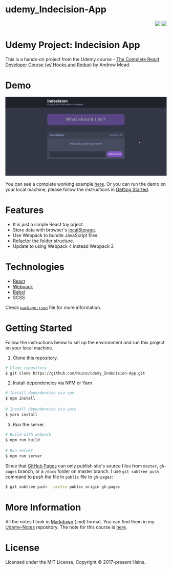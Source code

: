 # udemy_Indecision-App
<div align="right">
  <img src="https://img.shields.io/badge/Completion-100%25-blue.svg" />
  <a href="https://github.com/Hsins/udemy_Indecision-App/blob/master/LICENSE" alt="License">
    <img src="https://img.shields.io/github/license/Hsins/udemy_Indecision-App.svg" />
  </a>
</div>

# Udemy Project: Indecision App

This is a hands-on project from the Udemy course - [The Complete React Developer Course (w/ Hooks and Redux)](https://www.udemy.com/react-2nd-edition/) by Andrew Mead.
  
# Demo

<div align="center">
  <img src="demo/demo.gif" />
</div>

You can see a complete working example [here](https://hsins.github.io/udemy_Indecision-App/). Or you can run the demo on your local machine, please follow the instructions in [Getting Started](#getting-started).

# Features

- It is just a simple React toy prject.
- Store data with browser's [localStorage](https://developer.mozilla.org/en-US/docs/Web/API/Window/localStorage).
- Use Webpack to bundle JavaScript files.
- Refactor the folder structure.
- Update to using Webpack 4 instead Webpack 3

# Technologies

- [React](https://reactjs.org/)
- [Webpack](https://webpack.js.org/)
- [Babel](https://babeljs.io/)
- SCSS

Check [`package.json`](./package.json) file for more information.

# Getting Started

Follow the instructions below to set up the environment and run this project on your local machine.

1. Clone this repository.

```bash
# Clone repository
$ git clone https://github.com/Hsins/udemy_Indecision-App.git
```

2. Install dependencies via NPM or Yarn

```bash
# Install dependencies via npm
$ npm install

# Install dependencies via yarn
$ yarn install
```

3. Run the server.

```bash
# Build with webpack
$ npm run build

# Run server
$ npm run server
```

Since that [GitHub Pages](https://help.github.com/en/articles/configuring-a-publishing-source-for-github-pages) can only publish site's source files from `master`, `gh-pages` branch, or a `/docs` folder on master branch. I use `git subtree push` command to push the file in `public` file to `gh-pages`:

```bash
$ git subtree push --prefix public origin gh-pages
```

# More Information

All the notes I took in [Markdown](https://daringfireball.net/projects/markdown/syntax) (.md) format. You can find them in my [Udemy-Notes](https://github.com/Hsins/Udemy-Notes) repository. The note for this course is [here](https://hsins.github.io/Udemy-Notes/The%20Complete%20React%20Web%20Developer%20Course%20(with%20Redux)/).

# License

Licensed under the MIT License, Copyright © 2017-present Hsins.
